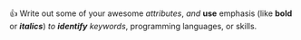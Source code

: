 👍 Write out some of your awesome *attributes*, _and_ **use** emphasis (like __bold__ or ***italics***) _to **identify** keywords_, programming languages, or skills. 
